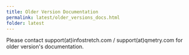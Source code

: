 ```yaml
---
title: Older Version Documentation
permalink: latest/older_versions_docs.html
folder: latest
---
```


Please contact support(at)infostretch.com / support(at)qmetry.com for older version's documentation.
